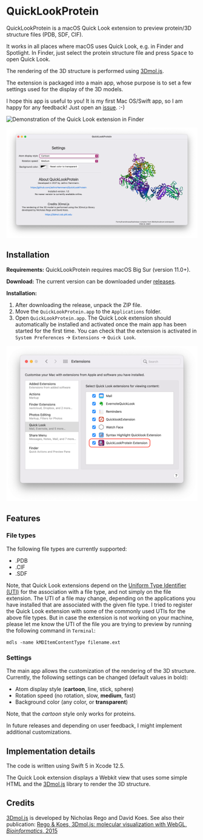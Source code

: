 # QuickLookProtein
QuickLookProtein is a macOS Quick Look extension to preview protein/3D structure files (PDB, SDF, CIF). 

It works in all places where macOS uses Quick Look, e.g. in Finder and Spotlight. In Finder, just select the protein structure file and press <kbd>Space</kbd> to open Quick Look.

The rendering of the 3D structure is performed using [3Dmol.js](https://3dmol.csb.pitt.edu). 

The extension is packaged into a main app, whose purpose is to set a few settings used for the display of the 3D models.

I hope this app is useful to you! It is my first Mac OS/Swift app, so I am happy for any feedback! Just open an [issue](https://github.com/JethroHemmann/QuickLookProtein/issues). :-)

![Demonstration of the Quick Look extension in Finder](Screenshots/QuickLook.gif "Demonstration of the Quick Look extension in Finder")

![Screenshot of the main app](Screenshots/Main_app.png "Main app used to set settings")

## Installation

**Requirements:** QuickLookProtein requires macOS Big Sur (version 11.0+).

**Download:** The current version can be downloaded under [releases](https://github.com/JethroHemmann/QuickLookProtein/releases).

**Installation:** 

1. After downloading the release, unpack the ZIP file. 
2. Move the `QuickLookProtein.app` to the `Applications` folder. 
3. Open `QuickLookProtein.app`. The Quick Look extension should automatically be installed and activated once the main app has been started for the first time. You can check that the extension is activated in `System Preferences` -> `Extensions` -> `Quick Look`. 


![Screenshot of System Preferences -> Extensions -> Quick Look](Screenshots/System_Preferences_Extensions.png "System Preferences -> Extensions -> Quick Look")

## Features

### File types

The following file types are currently supported:

- .PDB
- .CIF
- .SDF

Note, that Quick Look extensions depend on the [Uniform Type Identifier (UTI)](https://en.wikipedia.org/wiki/Uniform_Type_Identifier) for the association with a file type, and not simply on the file extension. The UTI of a file may change, depending on the applications you have installed that are associated with the given file type. I tried to register the Quick Look extension with some of the commonly used UTIs for the above file types. But in case the extension is not working on your machine, please let me know the UTI of the file you are trying to preview by running the following command in `Terminal`:

```shell
mdls -name kMDItemContentType filename.ext
```

### Settings

The main app allows the customization of the rendering of the 3D structure. Currently, the following settings can be changed (default values in bold):

- Atom display style (**cartoon**, line, stick, sphere)
- Rotation speed (no rotation, slow, **medium**, fast)
- Background color (any color, or **transparent**)

Note, that the *cartoon* style only works for proteins.

In future releases and depending on user feedback, I might implement additional customizations.

## Implementation details

The code is written using Swift 5 in Xcode 12.5.

The Quick Look extension displays a Webkit view that uses some simple HTML and the [3Dmol.js](https://3dmol.csb.pitt.edu) library to render the 3D structure.

## Credits

[3Dmol.js](https://3dmol.csb.pitt.edu) is developed by Nicholas Rego and David Koes. See also their publication: [Rego & Koes, 3Dmol.js: molecular visualization with WebGL, *Bioinformatics*, 2015](https://doi.org/10.1093/bioinformatics/btu829)

